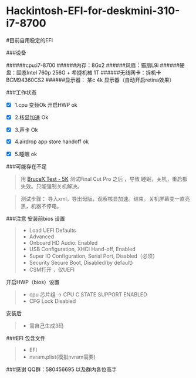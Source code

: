 # Hackintosh-EFI-for-deskmini-310-i7-8700




#目前自用稳定的EFI


###设备

######cpu:i7-8700
######内存：8Gx2
######风扇：猫扇L9i
######硬盘：固态Intel 760p  256G + 希捷机械 1T
######无线网卡：拆机卡 BCM94360CS2 
######显示器： 某c 4k 显示器（自动开启retina效果）

###工作状态

- [x] 1.cpu 变频Ok 开启HWP ok
- [x] 2.核显加速 Ok
- [x] 3.声卡  Ok
- [x] 4.airdrop app store handoff ok
- [x] 5.睡眠 ok


###可能存在不足
> 用   [BruceX Test  - 5K]()  测试Final Cut Pro 之后 ，导致 睡眠，关机，重启都失效。只能强制关机解决。

> 测试步骤： 导入xml，导出母版，观察核显加速。结束。关机屏幕变一直亮黑，机器不停电。
 



###注意
安装前bios 设置

> * Load UEFI Defaults
> * Advanced
> * Onboard HD Audio: Enabled
> * USB Configuration, XHCI Hand-off, Enabled
> * Super IO Configuration, Serial Port, Disabled（必须）
> * Security Secure Boot, Disabled(by default)
> * CSM打开 ，仅UEFI

开启HWP（bios）设置
> * cpu 芯片组 -> CPU C STATE SUPPORT  ENABLED
> * CFG Lock   Disabled

安装后

> * 需自己生成3码

###EFI 包含文件
> * EFI
> * nvram.plist(模拟nvram需要)


###感谢
QQ群：580456695 以及群内各位高手


